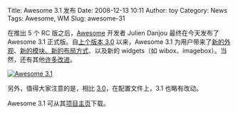 Title: Awesome 3.1 发布
Date: 2008-12-13 10:11
Author: toy
Category: News
Tags: Awesome, WM
Slug: awesome-31

在推出 5 个 RC
版之后，[Awesome](http://linuxtoy.org/archives/awesome.html) 开发者
Julien Danjou 最终在今天发布了 Awesome 3.1 正式版。自[上个版本
3.0](http://linuxtoy.org/archives/awesome-3.html) 以来，Awesome 3.1
为用户带来了[新的外观](http://linuxtoy.org/archives/awesome-31-rc-2.html)、[新的模块、新的布局方式](http://linuxtoy.org/archives/awesome-31-rc-1.html)、以及新的
widgets（如
wibox、imagebox）。当然，还有其他[许多改进](http://awesome.naquadah.org/changelogs/short/v3.1)。

[![Awesome
3.1](http://i.linuxtoy.org/images/2008/12/awesome31-thumb.png)](http://i.linuxtoy.org/images/2008/12/awesome31.png)

另外，值得大家注意的是，相比
[3.0](http://linuxtoy.org/archives/awesome-3.html)，在配置文件上，3.1
也略有改动。

Awesome 3.1
可从其[项目主页](http://awesome.naquadah.org/download/)下载。
